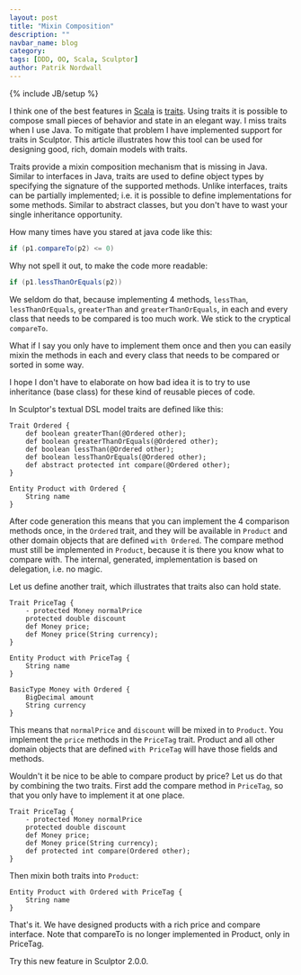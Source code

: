 ```yaml
---
layout: post
title: "Mixin Composition"
description: ""
navbar_name: blog
category: 
tags: [DDD, OO, Scala, Sculptor]
author: Patrik Nordwall
---
```

{% include JB/setup %}

I think one of the best features in [Scala](http://www.scala-lang.org) is [traits](http://www.scala-lang.org/node/126). Using traits it is possible to compose small pieces of behavior and state in an elegant way. I miss traits when I use Java. To mitigate that problem I have implemented support for traits in Sculptor. This article illustrates how this tool can be used for designing good, rich, domain models with traits.

Traits provide a mixin composition mechanism that is missing in Java. Similar to interfaces in Java, traits are used to define object types by specifying the signature of the supported methods. Unlike interfaces, traits can be partially implemented; i.e. it is possible to define implementations for some methods. Similar to abstract classes, but you don't have to wast your single inheritance opportunity.

How many times have you stared at java code like this:

~~~ java
if (p1.compareTo(p2) <= 0)
~~~

Why not spell it out, to make the code more readable:

~~~ java
if (p1.lessThanOrEquals(p2))
~~~

We seldom do that, because implementing 4 methods, `lessThan`, `lessThanOrEquals`, `greaterThan` and `greaterThanOrEquals`, in each and every class that needs to be compared is too much work. We stick to the cryptical `compareTo`.

What if I say you only have to implement them once and then you can easily mixin the methods in each and every class that needs to be compared or sorted in some way.

I hope I don't have to elaborate on how bad idea it is to try to use inheritance (base class) for these kind of reusable pieces of code.

In Sculptor's textual DSL model traits are defined like this:

~~~
Trait Ordered {
    def boolean greaterThan(@Ordered other);
    def boolean greaterThanOrEquals(@Ordered other);
    def boolean lessThan(@Ordered other);
    def boolean lessThanOrEquals(@Ordered other);
    def abstract protected int compare(@Ordered other);
}
 
Entity Product with Ordered {
    String name
}
~~~

After code generation this means that you can implement the 4 comparison methods once, in the `Ordered` trait, and they will be available in `Product` and other domain objects that are defined `with Ordered`. The compare method must still be implemented in `Product`, because it is there you know what to compare with. The internal, generated, implementation is based on delegation, i.e. no magic.

Let us define another trait, which illustrates that traits also can hold state.

~~~
Trait PriceTag {
    - protected Money normalPrice
    protected double discount
    def Money price;
    def Money price(String currency);
}
 
Entity Product with PriceTag {
    String name
}
 
BasicType Money with Ordered {
    BigDecimal amount
    String currency
}
~~~

This means that `normalPrice` and `discount` will be mixed in to `Product`. You implement the `price` methods in the `PriceTag` trait. Product and all other domain objects that are defined `with PriceTag` will have those fields and methods.

Wouldn't it be nice to be able to compare product by price? Let us do that by combining the two traits. First add the compare method in `PriceTag`, so that you only have to implement it at one place.

~~~
Trait PriceTag {
    - protected Money normalPrice
    protected double discount
    def Money price;
    def Money price(String currency);
    def protected int compare(Ordered other);
}
~~~

Then mixin both traits into `Product`:

~~~
Entity Product with Ordered with PriceTag {
    String name
}
~~~

That's it. We have designed products with a rich price and compare interface.
Note that compareTo is no longer implemented in Product, only in PriceTag.

Try this new feature in Sculptor 2.0.0.
